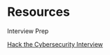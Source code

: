 # Resources

Interview Prep

[Hack the Cybersecurity Interview](https://www.amazon.ca/Hack-Cybersecurity-Interview-jumpstarting-cybersecurity/dp/1801816638/ref=sr_1_1?crid=1A5TLPDNGL6WM&dib=eyJ2IjoiMSJ9.XKqhm_DMlZxpsaYWQcg9jvnNqeuT-2VgOuH4uwgTbeAEE93CxT5YxtJ4tGEBNL994_g37axtoHWMYAEZtzW4yOXc38Uy-gOsMKzrOk2to03NwW6cKdj_73Qp6TdyiMZOmxnOANJ-LTAnVN6UG7AMGrydjIcqSNkQEiy2vw9ulrM.WSdetRsOovZnJpmiAKg73vXhsTLCZXzQh-KCWwaQD8I&dib_tag=se&keywords=hack+the+cybersecurity+interview&qid=1709849207&sprefix=Hack+the+Cybersecurity+Interview%2Caps%2C411&sr=8-1)
